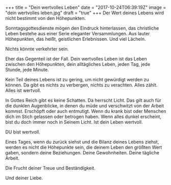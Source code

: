 +++
title = "Dein wertvolles Leben"
date = "2017-10-24T06:39:19Z"
image = "dein wertvolles leben.jpg"
draft = "true"
+++
Der Wert deines Lebens wird nicht bestimmt von den Höhepunkten.

Sonntagsgottesdienste mögen den Eindruck hinterlassen, das christliche Leben bestehe aus einer Serie eleganter Versammlungen. Aus lauter Höhepunkten, das heißt, geistlichen Erlebnissen. Und viel Lächeln.

Nichts könnte verkehrter sein.

Eher das Gegenteil ist der Fall. Dein wertvolles Leben ist das Leben zwischen den Höhepunkten, dein alltägliches Leben, jeden Tag, jede Stunde, jede Minute.

Kein Teil deines Lebens ist zu gering, um nicht gewürdigt werden zu können. Da gibt es nichts zu verbergen, nichts zu verachten. Alles zählt.
Alles ist wertvoll.

In Gottes Reich gibt es keine Schatten. Da herrscht Licht. Das gilt auch für die dunklen Augenblicke, in denen du müde und verschwitzt von der Arbeit kommst. Erschöpft oder auch entmutigt. Wenn du krank bist oder Menschen dich im Stich gelassen oder betrogen haben. Wenn alles dunkel erscheint, bist du doch immer noch in Seinem Licht. Ist dein Leben wertvoll.

DU bist wertvoll.

Eines Tages, wenn du zurück siehst und die Bilanz deines Lebens ziehst, werden es nicht die Höhepunkte sein, die deinem Leben den größten Wert gaben, sondern deine Beziehungen. Deine Gewohnheiten. Deine tägliche Arbeit.

Die Frucht deiner Treue und Beständigkeit.

Und deiner Liebe.